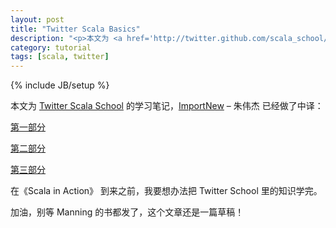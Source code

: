 ```yaml
---
layout: post
title: "Twitter Scala Basics"
description: "<p>本文为 <a href='http://twitter.github.com/scala_school/' target='_blank'>Twitter Scala School</a> 的学习笔记，<a href='http://www.importnew.com/' target='_blank'>ImportNew</a> – 朱伟杰 已经做了中译：</p><p><a href='http://www.importnew.com/3240.html' target='_blank'>第一部分</a></p><p><a href='http://www.importnew.com/3578.html' target='_blank'>第二部分</a></p><p>在《Scala in Action》 到来之前，我要想办法把 Twitter School 里的知识学完。</p><p>加油，别等 Manning 的书都发了，这个文章还是一篇草稿！</p>"
category: tutorial
tags: [scala, twitter]
---
```

{% include JB/setup %}

本文为 [Twitter Scala School](http://twitter.github.com/scala_school/) 的学习笔记，[ImportNew](http://www.importnew.com/) – 朱伟杰 已经做了中译：

[第一部分](http://www.importnew.com/3240.html)

[第二部分](http://www.importnew.com/3578.html)

[第三部分](http://www.importnew.com/3673.html)

在《Scala in Action》 到来之前，我要想办法把 Twitter School 里的知识学完。

加油，别等 Manning 的书都发了，这个文章还是一篇草稿！